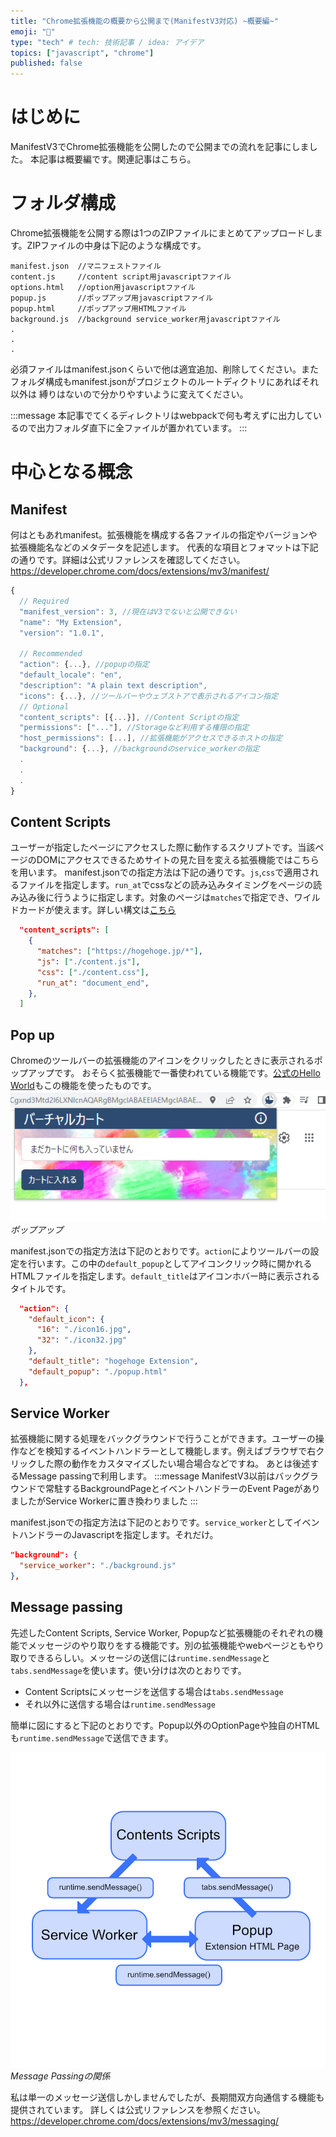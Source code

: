 ```yaml
---
title: "Chrome拡張機能の概要から公開まで(ManifestV3対応) ~概要編~"
emoji: "📌"
type: "tech" # tech: 技術記事 / idea: アイデア
topics: ["javascript", "chrome"]
published: false
---
```


# はじめに
ManifestV3でChrome拡張機能を公開したので公開までの流れを記事にしました。
本記事は概要編です。関連記事はこちら。


# フォルダ構成
Chrome拡張機能を公開する際は1つのZIPファイルにまとめてアップロードします。ZIPファイルの中身は下記のような構成です。
```
manifest.json  //マニフェストファイル
content.js     //content script用javascriptファイル
options.html   //option用javascriptファイル
popup.js       //ポップアップ用javascriptファイル 
popup.html     //ポップアップ用HTMLファイル
background.js  //background service_worker用javascriptファイル
.
.
.
```
必須ファイルはmanifest.jsonくらいで他は適宜追加、削除してください。またフォルダ構成もmanifest.jsonがプロジェクトのルートディクトリにあればそれ以外は 縛りはないので分かりやすいように変えてください。

:::message
本記事でてくるディレクトリはwebpackで何も考えずに出力しているので出力フォルダ直下に全ファイルが置かれています。
:::

# 中心となる概念

## Manifest
何はともあれmanifest。拡張機能を構成する各ファイルの指定やバージョンや拡張機能名などのメタデータを記述します。
代表的な項目とフォマットは下記の通りです。詳細は公式リファレンスを確認してください。
https://developer.chrome.com/docs/extensions/mv3/manifest/
```json:manifest.js
{
  // Required
  "manifest_version": 3, //現在はV3でないと公開できない
  "name": "My Extension",
  "version": "1.0.1",

  // Recommended
  "action": {...}, //popupの指定
  "default_locale": "en",
  "description": "A plain text description",
  "icons": {...}, //ツールバーやウェブストアで表示されるアイコン指定
  // Optional
  "content_scripts": [{...}], //Content Scriptの指定
  "permissions": ["..."], //Storageなど利用する権限の指定
  "host_permissions": [...], //拡張機能がアクセスできるホストの指定
  "background": {...}, //backgroundのservice_workerの指定
  .
  .
  .
}
```
## Content Scripts
ユーザーが指定したページにアクセスした際に動作するスクリプトです。当該ページのDOMにアクセスできるためサイトの見た目を変える拡張機能ではこちらを用います。
manifest.jsonでの指定方法は下記の通りです。`js`,`css`で適用されるファイルを指定します。`run_at`でcssなどの読み込みタイミングをページの読み込み後に行うように指定します。対象のページは`matches`で指定でき、ワイルドカードが使えます。詳しい構文は[こちら](https://developer.chrome.com/docs/extensions/mv3/match_patterns/)
```json
  "content_scripts": [
    {
      "matches": ["https://hogehoge.jp/*"],
      "js": ["./content.js"],
      "css": ["./content.css"],
      "run_at": "document_end",
    },
  ]
```

## Pop up
Chromeのツールバーの拡張機能のアイコンをクリックしたときに表示されるポップアップです。
おそらく拡張機能で一番使われている機能です。[公式のHello World](https://developer.chrome.com/docs/extensions/mv3/getstarted/development-basics/)もこの機能を使ったものです。
![](/images/c4b5b363cab8f0/c4b5b363cab8f0_popup.png)
*ポップアップ*

manifest.jsonでの指定方法は下記のとおりです。`action`によりツールバーの設定を行います。この中の`default_popup`としてアイコンクリック時に開かれるHTMLファイルを指定します。`default_title`はアイコンホバー時に表示されるタイトルです。
```json
  "action": {
    "default_icon": {
      "16": "./icon16.jpg",
      "32": "./icon32.jpg"
    },
    "default_title": "hogehoge Extension",
    "default_popup": "./popup.html"
  },
```

## Service Worker
拡張機能に関する処理をバックグラウンドで行うことができます。ユーザーの操作などを検知するイベントハンドラーとして機能します。例えばブラウザで右クリックした際の動作をカスタマイズしたい場合場合などですね。
あとは後述するMessage passingで利用します。
:::message
ManifestV3以前はバックグラウンドで常駐するBackgroundPageとイベントハンドラーのEvent PageがありましたがService Workerに置き換わりました
:::

manifest.jsonでの指定方法は下記のとおりです。`service_worker`としてイベントハンドラーのJavascriptを指定します。それだけ。
```json
"background": {
  "service_worker": "./background.js"
},
```

## Message passing
先述したContent Scripts, Service Worker, Popupなど拡張機能のそれぞれの機能でメッセージのやり取りをする機能です。別の拡張機能やwebページともやり取りできるらしい。メッセージの送信には`runtime.sendMessage`と`tabs.sendMessage`を使います。使い分けは次のとおりです。

- Content Scriptsにメッセージを送信する場合は`tabs.sendMessage`
- それ以外に送信する場合は`runtime.sendMessage`

簡単に図にすると下記のとおりです。Popup以外のOptionPageや独自のHTMLも`runtime.sendMessage`で送信できます。

![](/images/c4b5b363cab8f0/c4b5b363cab8f0_messagePassing.jpg)
*Message Passingの関係*

私は単一のメッセージ送信しかしませんでしたが、長期間双方向通信する機能も提供されています。
詳しくは公式リファレンスを参照ください。
https://developer.chrome.com/docs/extensions/mv3/messaging/